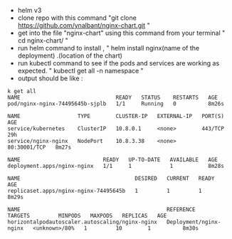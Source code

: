 * helm v3
* clone repo with this command "git clone https://github.com/ynalbant/nginx-chart.git " 
* get into the file "nginx-chart" using this command from your terminal " cd nginx-chart/ "
* run helm command to install , " helm install nginx(name of the deployment) .(location of the chart) 
* run kubectl command to see if the pods and services are working as expected. " kubectl get all -n namespace " 
* output should be like :
```
k get all 
NAME                              READY   STATUS    RESTARTS   AGE
pod/nginx-nginx-74495645b-sjplb   1/1     Running   0          8m26s

NAME                  TYPE        CLUSTER-IP   EXTERNAL-IP   PORT(S)        AGE
service/kubernetes    ClusterIP   10.8.0.1     <none>        443/TCP        29h
service/nginx-nginx   NodePort    10.8.3.38    <none>        80:30001/TCP   8m27s

NAME                          READY   UP-TO-DATE   AVAILABLE   AGE
deployment.apps/nginx-nginx   1/1     1            1           8m28s

NAME                                    DESIRED   CURRENT   READY   AGE
replicaset.apps/nginx-nginx-74495645b   1         1         1       8m29s

NAME                                              REFERENCE                TARGETS         MINPODS   MAXPODS   REPLICAS   AGE
horizontalpodautoscaler.autoscaling/nginx-nginx   Deployment/nginx-nginx   <unknown>/80%   1         10        1          8m30s
```
